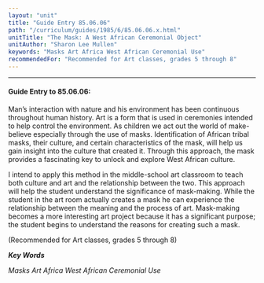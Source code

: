```yaml
---
layout: "unit"
title: "Guide Entry 85.06.06"
path: "/curriculum/guides/1985/6/85.06.06.x.html"
unitTitle: "The Mask: A West African Ceremonial Object"
unitAuthor: "Sharon Lee Mullen"
keywords: "Masks Art Africa West African Ceremonial Use"
recommendedFor: "Recommended for Art classes, grades 5 through 8"
---
```

<body>
<hr/>
 <h4>
  Guide Entry to 85.06.06:
 </h4>
 Man’s interaction with nature and his environment has been continuous throughout human history. Art is a form that is used in ceremonies intended to help control the environment. As children we act out the world of make-believe especially through the use of masks. Identification of African tribal masks, their culture, and certain characteristics of the mask, will help us gain insight into the culture that created it. Through this approach, the mask provides a fascinating key to unlock and explore West African culture.
 <p>
  I intend to apply this method in the middle-school art classroom to teach both culture and art and the relationship between the two. This approach will help the student understand the significance of mask-making. While the student in the art room actually creates a mask he can experience the relationship between the meaning and the process of art. Mask-making becomes a more interesting art project because it has a significant purpose; the student begins to understand the reasons for creating such a mask.
 </p>
 <p>
  (Recommended for Art classes, grades 5 through 8)
 </p>
<p>
  <b>
   <i>
    Key Words
   </i>
  </b>
  <br/>
 </p>
 <p>
  <i>
   Masks Art Africa West African Ceremonial Use
  </i>
 </p>

</body>